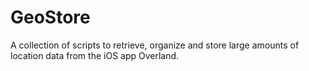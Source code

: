 # GeoStore
A collection of scripts to retrieve, organize and store large amounts of location data from the iOS app Overland.  
